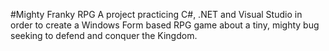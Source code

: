 #Mighty Franky RPG
A project practicing C#, .NET and Visual Studio in order to create a Windows Form based RPG game about a tiny, mighty bug seeking to defend and conquer the Kingdom.